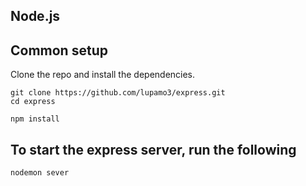 ## Node.js

## Common setup

Clone the repo and install the dependencies.

```
git clone https://github.com/lupamo3/express.git
cd express
```

```
npm install
```

## To start the express server, run the following

```bash
nodemon sever
```
